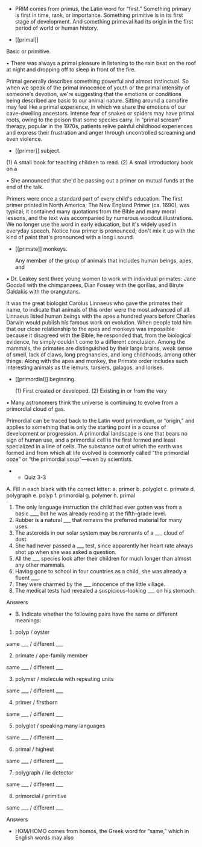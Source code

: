 - PRIM  comes  from  primus,  the  Latin  word  for  “first.”  Something  primary  is  first  in  time,  rank,  or
importance. Something primitive is in its first stage of development. And something primeval had its
origin in the first period of world or human history.

- [[primal]] 

 Basic or primitive. 

• There was always a primal pleasure in listening to the rain beat on the roof at night and dropping off
to sleep in front of the fire. 

Primal  generally  describes  something  powerful  and  almost  instinctual.  So  when  we  speak  of  the
primal  innocence  of  youth  or  the  primal  intensity  of  someone's  devotion,  we're  suggesting  that  the
emotions or conditions being described are basic to our animal nature. Sitting around a campfire may
feel like a primal experience, in which we share the emotions of our cave-dwelling ancestors. Intense
fear  of  snakes  or  spiders  may  have  primal  roots,  owing  to  the  poison  that  some  species  carry.  In
“primal  scream”  therapy,  popular  in  the  1970s,  patients  relive  painful  childhood  experiences  and
express their frustration and anger through uncontrolled screaming and even violence.

- [[primer]] 
subject. 

 (1) A small book for teaching children to read. (2) A small introductory book on a

• She announced that she'd be passing out a primer on mutual funds at the end of the talk. 

Primers  were  once  a  standard  part  of  every  child's  education.  The  first  primer  printed  in  North
America, The New England Primer (ca. 1690), was typical; it contained many quotations from the
Bible and many moral lessons, and the text was accompanied by numerous woodcut illustrations. We
no  longer  use  the  word  in  early  education,  but  it's  widely  used  in  everyday  speech.  Notice  how
primer is pronounced; don't mix it up with the kind of paint that's pronounced with a long i sound.

- [[primate]] 
monkeys. 

  Any  member  of  the  group  of  animals  that  includes  human  beings,  apes,  and

•  Dr.  Leakey  sent  three  young  women  to  work  with  individual  primates:  Jane  Goodall  with  the
chimpanzees, Dian Fossey with the gorillas, and Birute Galdakis with the orangutans. 

It was the great biologist Carolus Linnaeus who gave the primates their name, to indicate that animals
of this order were the most advanced of all. Linnaeus listed human beings with the apes a hundred
years before Charles Darwin would publish his famous work on evolution. When people told him that
our close relationship to the apes and monkeys was impossible because it disagreed with the Bible,
he responded that, from the biological evidence, he simply couldn't come to a different conclusion.
Among the mammals, the primates are distinguished by their large brains, weak sense of smell, lack
of  claws,  long  pregnancies,  and  long  childhoods,  among  other  things.  Along  with  the  apes  and
monkey,  the  Primate  order  includes  such  interesting  animals  as  the  lemurs,  tarsiers,  galagos,  and
lorises.

- [[primordial]] 
beginning. 

  (1)  First  created  or  developed.  (2)  Existing  in  or  from  the  very

• Many astronomers think the universe is continuing to evolve from a primordial cloud of gas. 

Primordial can be traced back to the Latin word primordium, or “origin,” and applies to something
that is only the starting point in a course of development or progression. A primordial landscape is
one that bears no sign of human use, and a primordial cell is the first formed and least specialized in a
line  of  cells.  The  substance  out  of  which  the  earth  was  formed  and  from  which  all  life  evolved  is
commonly called “the primordial ooze” or “the primordial soup”—even by scientists.

- - Quiz 3-3

A. Fill in each blank with the correct letter:
a. primer
b. polyglot
c. primate
d. polygraph
e. polyp
f. primordial
g. polymer
h. primal
1. The only language instruction the child had ever gotten was from a basic ___, but he was already
reading at the fifth-grade level.
2. Rubber is a natural ___ that remains the preferred material for many uses.
3. The asteroids in our solar system may be remnants of a ___ cloud of dust.
4.  She  had  never  passed  a  ___  test,  since  apparently  her  heart  rate  always  shot  up  when  she  was
asked a question.
5. All the ___ species look after their children for much longer than almost any other mammals.
6. Having gone to school in four countries as a child, she was already a fluent ___.
7. They were charmed by the ___ innocence of the little village.
8. The medical tests had revealed a suspicious-looking ___ on his stomach.

Answers

- B. Indicate whether the following pairs have the same or different meanings:
1. polyp / oyster

same ___ / different ___

2. primate / ape-family member

same ___ / different ___

3. polymer / molecule with repeating units

same ___ / different ___

4. primer / firstborn

same ___ / different ___

5. polyglot / speaking many languages

same ___ / different ___

6. primal / highest

same ___ / different ___

7. polygraph / lie detector

same ___ / different ___

8. primordial / primitive

same ___ / different ___

Answers

- HOM/HOMO  comes  from  homos,  the  Greek  word  for  “same,”  which  in  English  words  may  also
